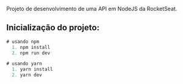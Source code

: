 Projeto de desenvolvimento de uma API em NodeJS da RocketSeat.

## Inicialização do projeto:

```jsx
# usando npm
  1. npm install
  2. npm run dev

# usando yarn
  1. yarn install
  2. yarn dev
```
